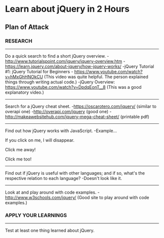 # Learn about jQuery in 2 Hours

## Plan of Attack

### RESEARCH
----------
Do a quick search to find a short jQuery overview.
-http://www.tutorialspoint.com/jquery/jquery-overview.htm
-https://learn.jquery.com/about-jquery/how-jquery-works/
-jQuery Tutorial #1: jQuery Tutorial for Beginners - https://www.youtube.com/watch?v=hMxGhHNOkCU (This video was quite helpful. The person explained things through writing actual code.)
-jQuery Overview: https://www.youtube.com/watch?v=DpdqEonT__8 (This was a good explanatory video.)

----------
Search for a jQuery cheat sheet.
-https://oscarotero.com/jquery/ (similar to overapi one)
-http://overapi.com/jquery (good one)
-http://makeawebsitehub.com/jquery-mega-cheat-sheet/ (printable pdf)

----------
Find out how jQuery works with JavaScript.
-Example...

<!DOCTYPE html>
<html>
<head>
<script src="https://ajax.googleapis.com/ajax/libs/jquery/1.12.4/jquery.min.js"></script>
<script>
$(document).ready(function(){
    $("p").click(function(){
        $(this).hide();
    });
});
</script>
</head>
<body>

<p>If you click on me, I will disappear.</p>
<p>Click me away!</p>
<p>Click me too!</p>

</body>
</html>

----------
Find out if jQuery is useful with other languages; and if so, what's the respective relation to each language?
-Doesn't look like it.

----------
Look at and play around with code examples.
-http://www.w3schools.com/jquery/ (Good site to play around with code examples.)

### APPLY YOUR LEARNINGS
----------
Test at least one thing learned about jQuery.